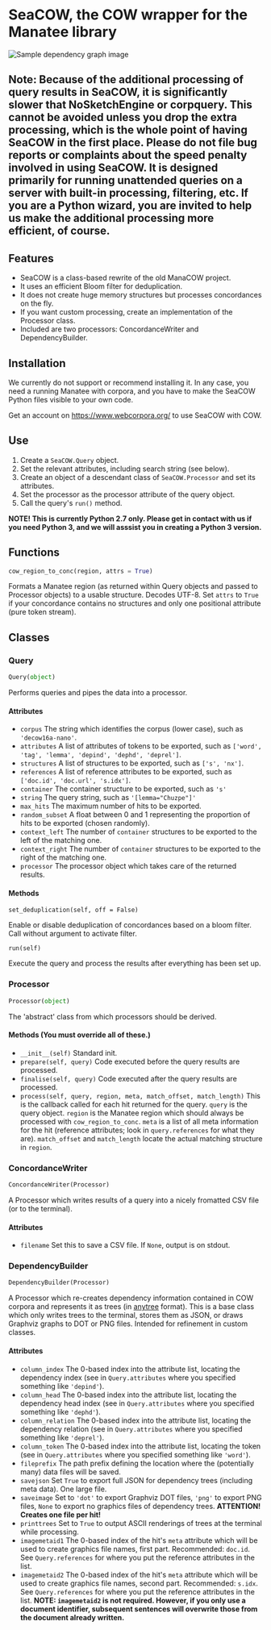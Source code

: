 # SeaCOW, the COW wrapper for the Manatee library

![Sample dependency graph image](https://raw.githubusercontent.com/rsling/seacow/master/sample.png)

## Note: Because of the additional processing of query results in SeaCOW, it is significantly slower that NoSketchEngine or corpquery. This cannot be avoided unless you drop the extra processing, which is the whole point of having SeaCOW in the first place. Please do not file bug reports or complaints about the speed penalty involved in using SeaCOW. It is designed primarily for running unattended queries on a server with built-in processing, filtering, etc. If you are a Python wizard, you are invited to help us make the additional processing more efficient, of course.

## Features

- SeaCOW is a class-based rewrite of the old ManaCOW project.
- It uses an efficient Bloom filter for deduplication.
- It does not create huge memory structures but processes concordances on the fly.
- If you want custom processing, create an implementation of the Processor class.
- Included are two processors: ConcordanceWriter and   DependencyBuilder.

## Installation

We currently do not support or recommend installing it. In any case, you need a running Manatee with corpora, and you have to make the SeaCOW Python files visible to your own code.

Get an account on https://www.webcorpora.org/ to use SeaCOW with COW.

## Use

1. Create a `SeaCOW.Query` object.
2. Set the relevant attributes, including search string (see below).
3. Create an object of a descendant class of `SeaCOW.Processor` and set its attributes.
4. Set the processor as the processor attribute of the query object.
5. Call the query's `run()` method.

**NOTE! This is currently Python 2.7 only. Please get in contact with us if you need Python 3, and we will asssist you in creating a Python 3 version.**

## Functions

```python
cow_region_to_conc(region, attrs = True)
```

Formats a Manatee region (as returned within Query objects and passed to Processor objects) to a usable structure. Decodes UTF-8. Set `attrs` to `True` if your concordance contains no structures and only one positional attribute (pure token stream).

## Classes

### Query

```python
Query(object)
```


Performs queries and pipes the data into a processor.

#### Attributes

* ```corpus``` The string which identifies the corpus (lower case), such as `'decow16a-nano'`.
* ```attributes``` A list of attributes of tokens to be exported, such as `['word', 'tag', 'lemma', 'depind', 'dephd', 'deprel']`.
* ```structures``` A list of structures to be exported, such as `['s', 'nx']`.
* ```references``` A list of reference attributes to be exported, such as `['doc.id', 'doc.url', 's.idx']`.
* ```container``` The container structure to be exported, such as `'s'`
* ```string``` The query string, such as `'[lemma="Chuzpe"]'`
* ```max_hits``` The maximum number of hits to be exported.
* ```random_subset``` A float between 0 and 1 representing the proportion of hits to be exported (chosen randomly).
* ```context_left``` The number of `container` structures to be exported to the left of the matching one.
* ```context_right``` The number of `container` structures to be exported to the right of the matching one.
* ```processor``` The processor object which takes care of the returned results.

#### Methods

```set_deduplication(self, off = False)```

Enable or disable deduplication of concordances based on a bloom filter. Call without argument to activate filter.

```run(self)```

Execute the query and process the results after everything has been set up.

### Processor

```python
Processor(object)
```

The 'abstract' class from which processors should be derived.

#### Methods (You must override all of these.)

* `__init__(self)` Standard init.
* `prepare(self, query)` Code executed before the query results are processed.
* `finalise(self, query)` Code executed after the query results are processed.
* `process(self, query, region, meta, match_offset, match_length)` This is the callback called for each hit returned for the query. `query` is the query object. `region` is the Manatee region which should always be processed with `cow_region_to_conc`. `meta` is a list of all meta information for the hit (reference attributes; look in `query.references` for what they are). `match_offset` and `match_length` locate the actual matching structure in `region`.



### ConcordanceWriter


```python
ConcordanceWriter(Processor)
```

A Processor which writes results of a query into a nicely fromatted CSV file (or to the terminal).

#### Attributes

* `filename` Set this to save a CSV file. If `None`, output is on stdout.


### DependencyBuilder

```python
DependencyBuilder(Processor)
```

A Processor which re-creates dependency information contained in COW corpora and represents it as trees (in [anytree](https://pypi.python.org/pypi/anytree) format). This is a base class which only writes trees to the terminal, stores them as JSON, or draws Graphviz graphs to DOT or PNG files. Intended for refinement in custom classes.

#### Attributes

* `column_index` The 0-based index into the attribute list, locating the dependency index (see in `Query.attributes` where you specified something like `'depind'`).
* `column_head` The 0-based index into the attribute list, locating the dependency head index (see in `Query.attributes` where you specified something like `'dephd'`).
* `column_relation` The 0-based index into the attribute list, locating the dependency relation (see in `Query.attributes` where you specified something like `'deprel'`).
* `column_token` The 0-based index into the attribute list, locating the token (see in `Query.attributes` where you specified something like `'word'`).
* `fileprefix` The path prefix defining the location where the (potentially many) data files will be saved.
* `savejson` Set `True` to export full JSON for dependency trees (including meta data). One large file.
* `saveimage` Set to `'dot'` to export Graphviz DOT files, `'png'` to export PNG files, `None` to export no graphics files of dependency trees. **ATTENTION! Creates one file per hit!**
* `printtrees` Set to `True` to output ASCII renderings of trees at the terminal while processing.
* `imagemetaid1` The 0-based index of the hit's `meta` attribute which will be used to create graphics file names, first part. Recommended: `doc.id`. See `Query.references` for where you put the reference attributes in the list.
* `imagemetaid2` The 0-based index of the hit's `meta` attribute which will be used to create graphics file names, second part. Recommended: `s.idx`. See `Query.references` for where you put the reference attributes in the list. **NOTE: `imagemetaid2` is not required. However, if you only use a document identifier, subsequent sentences will overwrite those from the document already written.**
